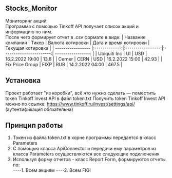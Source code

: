 ## Stocks_Monitor
Мониторинг акций.  
Программа с помощью Tinkoff API получает список акций и информацию по ним.  
После чего формирует отчет в .csv формате в виде:
| Название компании | Тикер         | Валюта котировки  | Дата и время котировки  | Текущая котировка  | 
| ----------------- |:-------------:|:-----------------:|:-----------------------:| -----------------: |
| Ubiquiti Inc      | UI            |   USD             |   16.2.2022 19:00       |   13.8             |
| Cerner            | CERN          |   USD             |   16.2.2022 15:00       |   42.93            |
| Fix Price Group   | FIXP          |   RUB             |   14.2.2022 04:00       |   467.5            |
  
## Установка  
  Проект работает "из коробки", всё что нужно сделать — поместить token Tinkoff Invest API в файл token.txt
  Получить token Tinkoff Invest API можно по ссылке: https://www.tinkoff.ru/invest/settings/api/ (аутентификация обязательна)
## Принцип работы  
  1. Токен из файла token.txt в корне программы передается в класс Parameters
  2. С помощью класса ApiConnector и передачи ему параметров из класса Parameters осуществляются все следующие подключения
  3. Используя форму отчетов - класс Report Form, формируются отчеты по:  
   ----1. Всем акциям
   ----2. Всем FIGI
  
